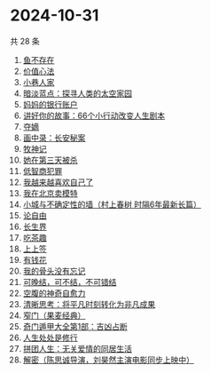 # 2024-10-31

共 28 条

<!-- BEGIN WEREAD -->
<!-- 最后更新时间 2024-10-31 23:01:20 +0800 -->
1. [鱼不存在](https://weread.qq.com/web/bookDetail/0af32760813ab798cg01135c)
1. [价值心法](https://weread.qq.com/web/bookDetail/f7c32e20813ab94eeg0183de)
1. [小巷人家](https://weread.qq.com/web/bookDetail/41532d00813ab79b6g010ac3)
1. [暗淡蓝点：探寻人类的太空家园](https://weread.qq.com/web/bookDetail/e7132fa0813ab94f6g0181d5)
1. [妈妈的银行账户](https://weread.qq.com/web/bookDetail/02e32c30813ab943bg011fdd)
1. [讲好你的故事：66个小行动改变人生剧本](https://weread.qq.com/web/bookDetail/7d5321d0813ab7178g0103a7)
1. [夺嫡](https://weread.qq.com/web/bookDetail/8bd327d0813ab94e2g0186ce)
1. [画中录：长安秘案](https://weread.qq.com/web/bookDetail/ec532cd0813ab947fg01056e)
1. [牧神记](https://weread.qq.com/web/bookDetail/47632010712cab88476dfc2)
1. [她在第三天被杀](https://weread.qq.com/web/bookDetail/1ef32af0813ab94bdg016870)
1. [低智商犯罪](https://weread.qq.com/web/bookDetail/796329f071b0e30d79631c6)
1. [我越来越喜欢自己了](https://weread.qq.com/web/bookDetail/b8032ba0813ab94abg016b23)
1. [我在北京卖模特](https://weread.qq.com/web/bookDetail/e8d322c0813ab9499g012a20)
1. [小城与不确定性的墙（村上春树 时隔6年最新长篇）](https://weread.qq.com/web/bookDetail/93132e10813ab947fg011bc1)
1. [论自由](https://weread.qq.com/web/bookDetail/90432eb0813ab8148g0133a8)
1. [长生界](https://weread.qq.com/web/bookDetail/b183253057b8a1b18096cfc)
1. [吃茶趣](https://weread.qq.com/web/bookDetail/b72320d0813ab6ee1g01110d)
1. [上上签](https://weread.qq.com/web/bookDetail/61f326f0813ab814bg0109ab)
1. [有钱花](https://weread.qq.com/web/bookDetail/084326f0813ab944cg019a84)
1. [我的骨头没有忘记](https://weread.qq.com/web/bookDetail/70232c00813ab944dg010f7a)
1. [可晚结，可不结，不可错结](https://weread.qq.com/web/bookDetail/760329c0813ab94c9g014c22)
1. [空腹的神奇自愈力](https://weread.qq.com/web/bookDetail/38232ef0813ab8bd6g016b5b)
1. [清晰思考：将平凡时刻转化为非凡成果](https://weread.qq.com/web/bookDetail/f2f324c0813ab92f4g0107cd)
1. [窄门（果麦经典）](https://weread.qq.com/web/bookDetail/39e323e0716a308739e70be)
1. [奇门遁甲大全第1部：吉凶占断](https://weread.qq.com/web/bookDetail/f3b32f70813ab92a3g015a99)
1. [人生处处是修行](https://weread.qq.com/web/bookDetail/00932850720799b2009c8cc)
1. [拼团人生：无关爱情的同居生活](https://weread.qq.com/web/bookDetail/60f326f0813ab7477g014ceb)
1. [解密（陈思诚导演，刘昊然主演电影同步上映中）](https://weread.qq.com/web/bookDetail/e1c32c205c9f30e1cdf7d38)
<!-- END WEREAD -->